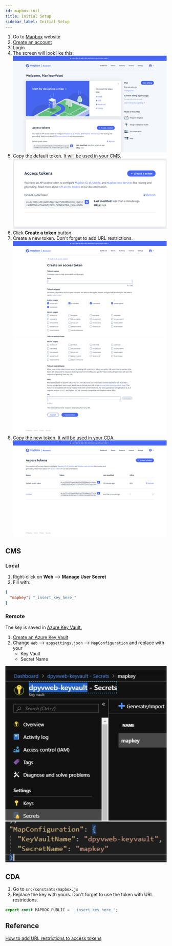 ```yaml
---
id: mapbox-init
title: Initial Setup
sidebar_label: Initial Setup
---
```


1. Go to [Mapbox](https://www.mapbox.com/) website
2. [Create an account](https://account.mapbox.com/auth/signup/)
3. Login
4. The screen will look like this: ![Mapbox - Initial Page](assets/mapbox-init-01.png)
5. Copy the default token. [It will be used in your CMS.](#CMS) ![Default Token](assets/mapbox-init-02.png)
6. Click **Create a token** button.
7. Create a new token. Don't forget to add URL restrictions.
   ![Create a New Token](assets/mapbox-init-03.png) ![Create a New Token](assets/mapbox-init-04.png)
8. Copy the new token. [It will be used in your CDA.](#CDA) ![New Token](assets/mapbox-init-05.png)

## CMS

### Local

1. Right-click on **Web** --> **Manage User Secret**
2. Fill with:

```json
{
  "mapkey": "_insert_key_here_"
}
```

### Remote

The key is saved in [Azure Key Vault.](https://azure.microsoft.com/en-ca/services/key-vault/)

1. [Create an Azure Key Vault](https://docs.microsoft.com/en-us/azure-stack/user/azure-stack-key-vault-manage-portal)
2. Change `Web` --> `appsettings.json` --> `MapConfiguration` and replace with your
   - Key Vault
   - Secret Name

![CMS](assets/mapbox-init-06.png)
![CMS](assets/mapbox-init-07.png)

## CDA

1. Go to `src/constants/mapbox.js`
2. Replace the key with yours. Don't forget to use the token with URL restrictions.

```js
export const MAPBOX_PUBLIC = '_insert_key_here_';
```

## Reference

[How to add URL restrictions to access tokens](https://docs.mapbox.com/help/how-mapbox-works/access-tokens/#adding-url-restrictions-to-access-tokens)
